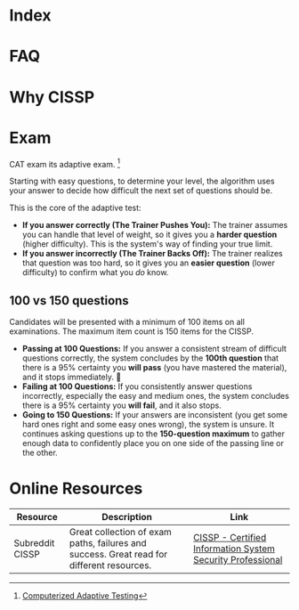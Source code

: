 # Index

# FAQ

# Why CISSP

# Exam

CAT exam its adaptive exam. [^1]

Starting with easy questions, to determine your level, the algorithm uses your answer to decide how difficult the next set of questions should be.

This is the core of the adaptive test:

- **If you answer correctly (The Trainer Pushes You):** The trainer assumes you can handle that level of weight, so it gives you a **harder question** (higher difficulty). This is the system's way of finding your true limit.
- **If you answer incorrectly (The Trainer Backs Off):** The trainer realizes that question was too hard, so it gives you an **easier question** (lower difficulty) to confirm what you _do_ know.

## 100 vs 150 questions 

Candidates will be presented with a minimum of 100 items on all examinations. The maximum item count is 150 items for the CISSP.

- **Passing at 100 Questions:** If you answer a consistent stream of difficult questions correctly, the system concludes by the **100th question** that there is a 95% certainty you **will pass** (you have mastered the material), and it stops immediately. 🎉
- **Failing at 100 Questions:** If you consistently answer questions incorrectly, especially the easy and medium ones, the system concludes there is a 95% certainty you **will fail**, and it also stops.
- **Going to 150 Questions:** If your answers are inconsistent (you get some hard ones right and some easy ones wrong), the system is unsure. It continues asking questions up to the **150-question maximum** to gather enough data to confidently place you on one side of the passing line or the other.
# Online Resources

| Resource        | Description                                                                               | Link                                                                                          |
| --------------- | ----------------------------------------------------------------------------------------- | --------------------------------------------------------------------------------------------- |
| Subreddit CISSP | Great collection of exam paths, failures and success. Great read for different resources. | [CISSP - Certified Information System Security Professional](https://www.reddit.com/r/cissp/) |

[^1]: [Computerized Adaptive Testing](https://www.isc2.org/certifications/computerized-adaptive-testing)
